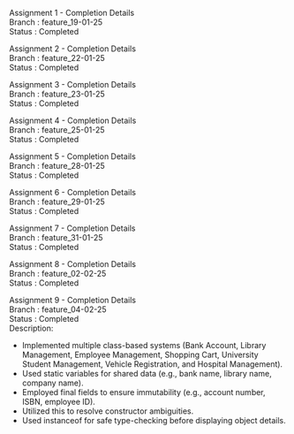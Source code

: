 Assignment 1 - Completion Details <br>
Branch : feature_19-01-25 <br>
Status : Completed

Assignment 2 - Completion Details <br>
Branch : feature_22-01-25 <br>
Status : Completed

Assignment 3 - Completion Details <br>
Branch : feature_23-01-25 <br>
Status : Completed

Assignment 4 - Completion Details <br>
Branch : feature_25-01-25 <br>
Status : Completed

Assignment 5 - Completion Details <br>
Branch : feature_28-01-25 <br>
Status : Completed

Assignment 6 - Completion Details <br>
Branch : feature_29-01-25 <br>
Status : Completed

Assignment 7 - Completion Details <br>
Branch : feature_31-01-25 <br>
Status : Completed

Assignment 8 - Completion Details <br>
Branch : feature_02-02-25 <br>
Status : Completed

Assignment 9 - Completion Details <br>
Branch : feature_04-02-25 <br>
Status : Completed <br>
Description:
- Implemented multiple class-based systems (Bank Account, Library Management, Employee Management, Shopping Cart, University Student Management, Vehicle Registration, and Hospital Management).
- Used static variables for shared data (e.g., bank name, library name, company name).
- Employed final fields to ensure immutability (e.g., account number, ISBN, employee ID).
- Utilized this to resolve constructor ambiguities.
- Used instanceof for safe type-checking before displaying object details.
